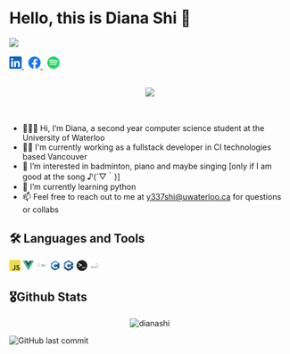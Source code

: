 # Hello, this is Diana Shi 👋

[![](https://img.shields.io/website?color=CCCCFF&style=flat-square&up_message=yiranshi.com&url=https%3A%2F%2Fxlbd.me)](http://www.yiranshi.com/)

<a href="https://www.linkedin.com/in/diana-shi-978054202">
  <img alt="Diana's LinkedIN" width="22px" src="assets/linkedin.svg" />
</a>
 &nbsp
<a href="https://www.facebook.com/profile.php?id=100012798853762">
  <img alt="Diana's Facebook" width="22px" src="assets/facebook.svg">
</a>
 &nbsp
<a href="https://open.spotify.com/user/31fzujqg2vlfsh342ov4hzb4vffm?si=02c92d4a783c46f4">
  <img alt="Diana's Spotify" width="22px" src="assets/spotify.svg">
</a>
</br>



</br>
<p align="center">
  <a href="https://github.com/DenverCoder1/readme-typing-svg"><img src="https://readme-typing-svg.herokuapp.com/?lines=Full-stack%20web%20developer;A%20piano%20player;A%20dog%20lover;Always%20learning%20new%20things&font=Fira%20Code&center=true&width=440&height=45&color=CCCCFF&vCenter=true&size=22"></a>
</p>

</br>

- 👩🏼‍🎓 Hi, I’m Diana, a second year computer science student at the University of Waterloo
- 👩‍💼 I'm currently working as a fullstack developer in CI technologies based Vancouver
- 👀 I’m interested in badminton, piano and maybe singing [only if I am good at the song ♪(´▽｀)]
- 🌱 I’m currently learning python 
- 📫 Feel free to reach out to me at y337shi@uwaterloo.ca for questions or collabs

## 🛠 Languages and Tools

<code><img height="20" src="https://raw.githubusercontent.com/github/explore/80688e429a7d4ef2fca1e82350fe8e3517d3494d/topics/javascript/javascript.png"></code>
<code><img height="20" src="https://raw.githubusercontent.com/github/explore/80688e429a7d4ef2fca1e82350fe8e3517d3494d/topics/vue/vue.png"></code>
<code><img height="20" src="https://raw.githubusercontent.com/github/explore/80688e429a7d4ef2fca1e82350fe8e3517d3494d/topics/java/java.png"></code>
<code><img height="20" src="https://raw.githubusercontent.com/github/explore/80688e429a7d4ef2fca1e82350fe8e3517d3494d/topics/c/c.png"></code>
<code><img height="20" src="https://raw.githubusercontent.com/github/explore/80688e429a7d4ef2fca1e82350fe8e3517d3494d/topics/cpp/cpp.png"></code>
<code><img height="20" src="https://raw.githubusercontent.com/github/explore/80688e429a7d4ef2fca1e82350fe8e3517d3494d/topics/terminal/terminal.png"></code>
<code><img height="20" src="https://raw.githubusercontent.com/github/explore/80688e429a7d4ef2fca1e82350fe8e3517d3494d/topics/mysql/mysql.png"></code>

## 🎖Github Stats

<p align="center"> <img src="https://github-readme-stats.vercel.app/api?username=dianashi&show_icons=true&theme=nightowl" alt="dianashi" />

![GitHub last commit](https://img.shields.io/github/last-commit/dianashi/dianashi)
<!---
dianashi/dianashi is a ✨ special ✨ repository because its `README.md` (this file) appears on your GitHub profile.
You can click the Preview link to take a look at your changes.
--->
